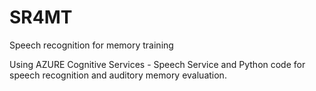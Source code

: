 # SR4MT
Speech recognition for memory training

Using AZURE Cognitive Services - Speech Service and Python code for speech recognition and auditory memory evaluation.
